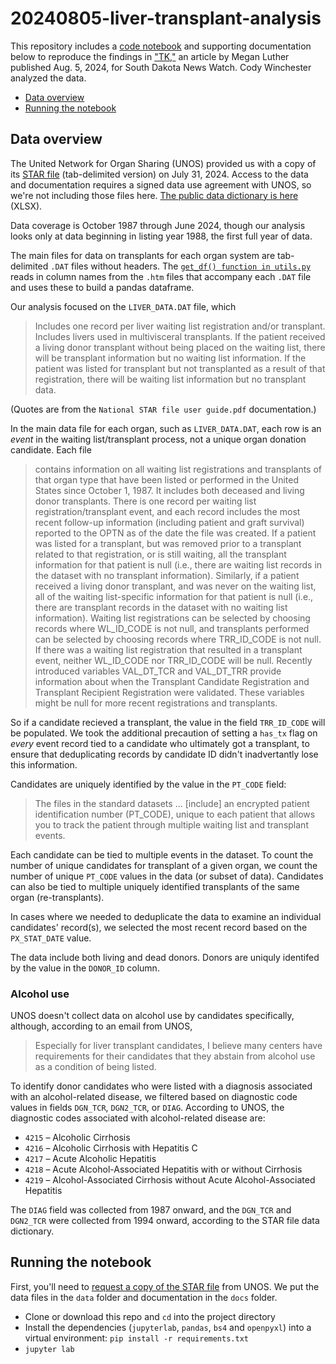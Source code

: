 # 20240805-liver-transplant-analysis
This repository includes a [code notebook](liver-transplant-findings.ipynb) and supporting documentation below to reproduce the findings in ["TK,"](TK) an article by Megan Luther published Aug. 5, 2024, for South Dakota News Watch. Cody Winchester analyzed the data.

- [Data overview](#Data-overview)
- [Running the notebook](#Running-the-notebook)

## Data overview
The United Network for Organ Sharing (UNOS) provided us with a copy of its [STAR file](https://optn.transplant.hrsa.gov/data/view-data-reports/request-data/) (tab-delimited version) on July 31, 2024. Access to the data and documentation requires a signed data use agreement with UNOS, so we're not including those files here. [The public data dictionary is here](https://optn.transplant.hrsa.gov/media/1swp2gge/optn-star-files-data-dictionary.xlsx) (XLSX).

Data coverage is October 1987 through June 2024, though our analysis looks only at data beginning in listing year 1988, the first full year of data.

The main files for data on transplants for each organ system are tab-delimited `.DAT` files without headers. The [`get_df() function in utils.py`](utils.py) reads in column names from the `.htm` files that accompany each `.DAT` file and uses these to build a pandas dataframe.

Our analysis focused on the `LIVER_DATA.DAT` file, which

>Includes one record per liver waiting list registration and/or transplant. Includes livers used in multivisceral transplants. If the patient received a living donor transplant without being placed on the waiting list, there will be transplant information but no waiting list information. If the patient was listed for transplant but not transplanted as a result of that registration, there will be waiting list information but no transplant data.

(Quotes are from the `National STAR file user guide.pdf` documentation.)

In the main data file for each organ, such as `LIVER_DATA.DAT`, each row is an _event_ in the waiting list/transplant process, not a unique organ donation candidate. Each file

>contains information on all waiting list registrations and transplants of that organ type that have been listed or performed in the United States since October 1, 1987. It includes both deceased and living donor transplants. There is one record per waiting list registration/transplant event, and each record includes the most recent follow-up information (including patient and graft survival) reported to the OPTN as of the date the file was created. If a patient was listed for a transplant, but was removed prior to a transplant related to that registration, or is still waiting, all the transplant information for that patient is null (i.e., there are waiting list records in the dataset with no transplant information). Similarly, if a patient received a living donor transplant, and was never on the waiting list, all of the waiting list-specific information for that patient is null (i.e., there are transplant records in the dataset with no waiting list information). Waiting list registrations can be selected by choosing records where WL_ID_CODE is not null, and transplants performed can be selected by choosing records where TRR_ID_CODE is not null. If there was a waiting list registration that resulted in a transplant event, neither WL_ID_CODE nor TRR_ID_CODE will be null. Recently introduced variables VAL_DT_TCR and VAL_DT_TRR provide information about when the Transplant Candidate Registration and Transplant Recipient Registration were validated. These variables might be null for more recent registrations and transplants.

So if a candidate recieved a transplant, the value in the field `TRR_ID_CODE` will be populated. We took the additional precaution of setting a `has_tx` flag on _every_ event record tied to a candidate who ultimately got a transplant, to ensure that deduplicating records by candidate ID didn't inadvertantly lose this information.

Candidates are uniquely identified by the value in the `PT_CODE` field:
>The files in the standard datasets ... [include] an encrypted patient identification number (PT_CODE), unique to each patient that allows you to track the patient through multiple waiting list and transplant events.

Each candidate can be tied to multiple events in the dataset. To count the number of unique candidates for transplant of a given organ, we count the number of unique `PT_CODE` values in the data (or subset of data). Candidates can also be tied to multiple uniquely identified transplants of the same organ (re-transplants).

In cases where we needed to deduplicate the data to examine an individual candidates' record(s), we selected the most recent record based on the `PX_STAT_DATE` value.

The data include both living and dead donors. Donors are uniquly identifed by the value in the `DONOR_ID` column.

### Alcohol use
UNOS doesn't collect data on alcohol use by candidates specifically, although, according to an email from UNOS,
>Especially for liver transplant candidates, I believe many centers have requirements for their candidates that they abstain from alcohol use as a condition of being listed.

To identify donor candidates who were listed with a diagnosis associated with an alcohol-related disease, we filtered based on diagnostic code values in fields `DGN_TCR`, `DGN2_TCR`, or `DIAG`. According to UNOS, the diagnostic codes associated with alcohol-related disease are:
- `4215` – Alcoholic Cirrhosis
- `4216` – Alcoholic Cirrhosis with Hepatitis C
- `4217` – Acute Alcoholic Hepatitis
- `4218` – Acute Alcohol-Associated Hepatitis with or without Cirrhosis
- `4219` – Alcohol-Associated Cirrhosis without Acute Alcohol-Associated Hepatitis

The `DIAG` field was collected from 1987 onward, and the `DGN_TCR` and `DGN2_TCR` were collected from 1994 onward, according to the STAR file data dictionary.

## Running the notebook
First, you'll need to [request a copy of the STAR file](https://optn.transplant.hrsa.gov/data/view-data-reports/request-data/) from UNOS. We put the data files in the `data` folder and documentation in the `docs` folder.

- Clone or download this repo and `cd` into the project directory
- Install the dependencies (`jupyterlab`, `pandas`, `bs4` and `openpyxl`) into a virtual environment: `pip install -r requirements.txt`
- `jupyter lab`

